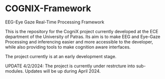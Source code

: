 # COGNIX-Framework
EEG-Eye Gaze Real-Time Processing Framework

This is the repository for the CogniX project currently developed at the ECE department of the University of Patras. Its aim is to make EEG and Eye-Gaze Processing
and inferencing easier and more accessible to the developer, while also providing tools to make cognition aware interfaces.

The project currently is at an early development stage.

UPDATE 4/2/2024: The project is currently under restrcture into sub-modules. Updates will be up during April 2024.
